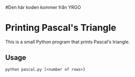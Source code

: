 #Den här koden kommer från YRGO

# Printing Pascal's Triangle

This is a small Python program that prints Pascal's triangle.

## Usage

`python pascal.py [<number of rows>]`
